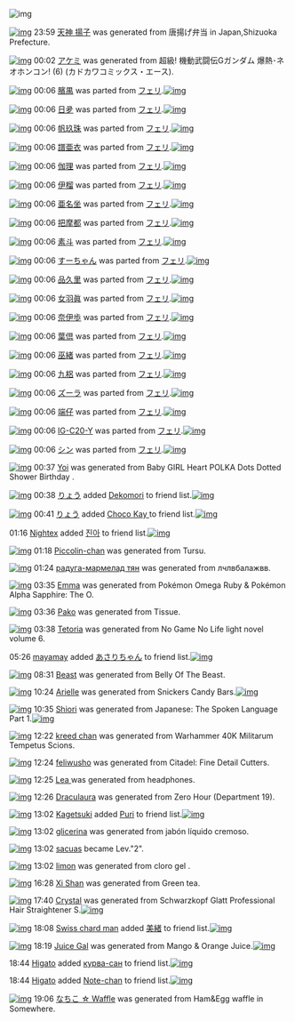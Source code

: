 ![img](http://gdrive-cdn.herokuapp.com/537b65a5bc09f0000721dda7/512px-barcode.png)

[![img](http://www.deviantsart.com/vjmn1t.png)](http://www.barcodekanojo.com/kanojo/3192391/%E5%A4%A9%E7%A5%9E%20%E6%8F%9A%E5%AD%90) 23:59 [天神 揚子](http://www.barcodekanojo.com/kanojo/3192391/%E5%A4%A9%E7%A5%9E%20%E6%8F%9A%E5%AD%90) was generated from 唐揚げ弁当 in Japan,Shizuoka Prefecture.

[![img](http://www.deviantsart.com/39k57ht.png)](http://www.barcodekanojo.com/kanojo/3192392/%E3%82%A2%E3%82%B1%E3%83%9F) 00:02 [アケミ](http://www.barcodekanojo.com/kanojo/3192392/%E3%82%A2%E3%82%B1%E3%83%9F) was generated from 超級! 機動武闘伝Gガンダム 爆熱･ネオホンコン! (6) (カドカワコミックス・エース).

[![img](http://www.deviantsart.com/2i33mi.png)](http://www.barcodekanojo.com/kanojo/581703/%E8%87%8F%E7%A6%BA) 00:06 [臏禺](http://www.barcodekanojo.com/kanojo/581703/%E8%87%8F%E7%A6%BA) was parted from [フェリ](http://www.barcodekanojo.com/kanojo/581703/%E8%87%8F%E7%A6%BA).[![img](http://www.deviantsart.com/2ekpk5a.jpeg)](http://www.barcodekanojo.com/user/12204/%E3%83%95%E3%82%A7%E3%83%AA) 

[![img](http://www.deviantsart.com/b7rsd0.png)](http://www.barcodekanojo.com/kanojo/581594/%E6%97%A5%E5%A4%9B) 00:06 [日夛](http://www.barcodekanojo.com/kanojo/581594/%E6%97%A5%E5%A4%9B) was parted from [フェリ](http://www.barcodekanojo.com/kanojo/581594/%E6%97%A5%E5%A4%9B).[![img](http://www.deviantsart.com/2ekpk5a.jpeg)](http://www.barcodekanojo.com/user/12204/%E3%83%95%E3%82%A7%E3%83%AA) 

[![img](http://www.deviantsart.com/34r1pcr.png)](http://www.barcodekanojo.com/kanojo/587395/%E5%B8%86%E7%8E%96%E7%8F%A0) 00:06 [帆玖珠](http://www.barcodekanojo.com/kanojo/587395/%E5%B8%86%E7%8E%96%E7%8F%A0) was parted from [フェリ](http://www.barcodekanojo.com/kanojo/587395/%E5%B8%86%E7%8E%96%E7%8F%A0).[![img](http://www.deviantsart.com/2ekpk5a.jpeg)](http://www.barcodekanojo.com/user/12204/%E3%83%95%E3%82%A7%E3%83%AA) 

[![img](http://www.deviantsart.com/1sqgu0r.png)](http://www.barcodekanojo.com/kanojo/587431/%E8%AD%9C%E4%BA%9C%E8%A1%A3) 00:06 [譜亜衣](http://www.barcodekanojo.com/kanojo/587431/%E8%AD%9C%E4%BA%9C%E8%A1%A3) was parted from [フェリ](http://www.barcodekanojo.com/kanojo/587431/%E8%AD%9C%E4%BA%9C%E8%A1%A3).[![img](http://www.deviantsart.com/2ekpk5a.jpeg)](http://www.barcodekanojo.com/user/12204/%E3%83%95%E3%82%A7%E3%83%AA) 

[![img](http://www.deviantsart.com/hcmmsc.png)](http://www.barcodekanojo.com/kanojo/586780/%E4%BC%BD%E7%90%86) 00:06 [伽理](http://www.barcodekanojo.com/kanojo/586780/%E4%BC%BD%E7%90%86) was parted from [フェリ](http://www.barcodekanojo.com/kanojo/586780/%E4%BC%BD%E7%90%86).[![img](http://www.deviantsart.com/2ekpk5a.jpeg)](http://www.barcodekanojo.com/user/12204/%E3%83%95%E3%82%A7%E3%83%AA) 

[![img](http://www.deviantsart.com/25gg1h2.png)](http://www.barcodekanojo.com/kanojo/572256/%E4%BC%8A%E6%A6%B4) 00:06 [伊榴](http://www.barcodekanojo.com/kanojo/572256/%E4%BC%8A%E6%A6%B4) was parted from [フェリ](http://www.barcodekanojo.com/kanojo/572256/%E4%BC%8A%E6%A6%B4).[![img](http://www.deviantsart.com/2ekpk5a.jpeg)](http://www.barcodekanojo.com/user/12204/%E3%83%95%E3%82%A7%E3%83%AA) 

[![img](http://www.deviantsart.com/uuf1qf.png)](http://www.barcodekanojo.com/kanojo/574124/%E4%BA%9C%E5%90%8D%E5%9D%90) 00:06 [亜名坐](http://www.barcodekanojo.com/kanojo/574124/%E4%BA%9C%E5%90%8D%E5%9D%90) was parted from [フェリ](http://www.barcodekanojo.com/kanojo/574124/%E4%BA%9C%E5%90%8D%E5%9D%90).[![img](http://www.deviantsart.com/2ekpk5a.jpeg)](http://www.barcodekanojo.com/user/12204/%E3%83%95%E3%82%A7%E3%83%AA) 

[![img](http://www.deviantsart.com/3ncjur3.png)](http://www.barcodekanojo.com/kanojo/572145/%E6%8A%8A%E6%91%A9%E9%83%BD) 00:06 [把摩都](http://www.barcodekanojo.com/kanojo/572145/%E6%8A%8A%E6%91%A9%E9%83%BD) was parted from [フェリ](http://www.barcodekanojo.com/kanojo/572145/%E6%8A%8A%E6%91%A9%E9%83%BD).[![img](http://www.deviantsart.com/2ekpk5a.jpeg)](http://www.barcodekanojo.com/user/12204/%E3%83%95%E3%82%A7%E3%83%AA) 

[![img](http://www.deviantsart.com/192dj16.png)](http://www.barcodekanojo.com/kanojo/572165/%E7%B4%A0%E6%96%97) 00:06 [素斗](http://www.barcodekanojo.com/kanojo/572165/%E7%B4%A0%E6%96%97) was parted from [フェリ](http://www.barcodekanojo.com/kanojo/572165/%E7%B4%A0%E6%96%97).[![img](http://www.deviantsart.com/2ekpk5a.jpeg)](http://www.barcodekanojo.com/user/12204/%E3%83%95%E3%82%A7%E3%83%AA) 

[![img](http://www.deviantsart.com/3mspsrh.png)](http://www.barcodekanojo.com/kanojo/78863/%E3%81%99%E3%83%BC%E3%81%A1%E3%82%83%E3%82%93) 00:06 [すーちゃん](http://www.barcodekanojo.com/kanojo/78863/%E3%81%99%E3%83%BC%E3%81%A1%E3%82%83%E3%82%93) was parted from [フェリ](http://www.barcodekanojo.com/kanojo/78863/%E3%81%99%E3%83%BC%E3%81%A1%E3%82%83%E3%82%93).[![img](http://www.deviantsart.com/2ekpk5a.jpeg)](http://www.barcodekanojo.com/user/12204/%E3%83%95%E3%82%A7%E3%83%AA) 

[![img](http://www.deviantsart.com/37echl8.png)](http://www.barcodekanojo.com/kanojo/764546/%E5%93%81%E4%B9%85%E9%87%8C) 00:06 [品久里](http://www.barcodekanojo.com/kanojo/764546/%E5%93%81%E4%B9%85%E9%87%8C) was parted from [フェリ](http://www.barcodekanojo.com/kanojo/764546/%E5%93%81%E4%B9%85%E9%87%8C).[![img](http://www.deviantsart.com/2ekpk5a.jpeg)](http://www.barcodekanojo.com/user/12204/%E3%83%95%E3%82%A7%E3%83%AA) 

[![img](http://www.deviantsart.com/2603b1r.png)](http://www.barcodekanojo.com/kanojo/580536/%E5%A5%B3%E7%BE%BD%E7%9C%9E) 00:06 [女羽眞](http://www.barcodekanojo.com/kanojo/580536/%E5%A5%B3%E7%BE%BD%E7%9C%9E) was parted from [フェリ](http://www.barcodekanojo.com/kanojo/580536/%E5%A5%B3%E7%BE%BD%E7%9C%9E).[![img](http://www.deviantsart.com/2ekpk5a.jpeg)](http://www.barcodekanojo.com/user/12204/%E3%83%95%E3%82%A7%E3%83%AA) 

[![img](http://www.deviantsart.com/sf4ltu.png)](http://www.barcodekanojo.com/kanojo/587502/%E5%A5%88%E4%BC%8A%E6%AD%A9) 00:06 [奈伊歩](http://www.barcodekanojo.com/kanojo/587502/%E5%A5%88%E4%BC%8A%E6%AD%A9) was parted from [フェリ](http://www.barcodekanojo.com/kanojo/587502/%E5%A5%88%E4%BC%8A%E6%AD%A9).[![img](http://www.deviantsart.com/2ekpk5a.jpeg)](http://www.barcodekanojo.com/user/12204/%E3%83%95%E3%82%A7%E3%83%AA) 

[![img](http://www.deviantsart.com/138gdne.png)](http://www.barcodekanojo.com/kanojo/587413/%E8%91%89%E5%80%B6) 00:06 [葉倶](http://www.barcodekanojo.com/kanojo/587413/%E8%91%89%E5%80%B6) was parted from [フェリ](http://www.barcodekanojo.com/kanojo/587413/%E8%91%89%E5%80%B6).[![img](http://www.deviantsart.com/2ekpk5a.jpeg)](http://www.barcodekanojo.com/user/12204/%E3%83%95%E3%82%A7%E3%83%AA) 

[![img](http://www.deviantsart.com/thu98o.png)](http://www.barcodekanojo.com/kanojo/587380/%E5%B7%AB%E7%B7%92) 00:06 [巫緒](http://www.barcodekanojo.com/kanojo/587380/%E5%B7%AB%E7%B7%92) was parted from [フェリ](http://www.barcodekanojo.com/kanojo/587380/%E5%B7%AB%E7%B7%92).[![img](http://www.deviantsart.com/2ekpk5a.jpeg)](http://www.barcodekanojo.com/user/12204/%E3%83%95%E3%82%A7%E3%83%AA) 

[![img](http://www.deviantsart.com/ah476.png)](http://www.barcodekanojo.com/kanojo/581722/%E4%B9%9D%E6%A2%A0) 00:06 [九梠](http://www.barcodekanojo.com/kanojo/581722/%E4%B9%9D%E6%A2%A0) was parted from [フェリ](http://www.barcodekanojo.com/kanojo/581722/%E4%B9%9D%E6%A2%A0).[![img](http://www.deviantsart.com/2ekpk5a.jpeg)](http://www.barcodekanojo.com/user/12204/%E3%83%95%E3%82%A7%E3%83%AA) 

[![img](http://www.deviantsart.com/1djeem8.png)](http://www.barcodekanojo.com/kanojo/550451/%E3%82%BA%E3%83%BC%E3%83%A9) 00:06 [ズーラ](http://www.barcodekanojo.com/kanojo/550451/%E3%82%BA%E3%83%BC%E3%83%A9) was parted from [フェリ](http://www.barcodekanojo.com/kanojo/550451/%E3%82%BA%E3%83%BC%E3%83%A9).[![img](http://www.deviantsart.com/2ekpk5a.jpeg)](http://www.barcodekanojo.com/user/12204/%E3%83%95%E3%82%A7%E3%83%AA) 

[![img](http://www.deviantsart.com/92gksv.png)](http://www.barcodekanojo.com/kanojo/77096/%E7%AB%AF%E4%BB%94) 00:06 [端仔](http://www.barcodekanojo.com/kanojo/77096/%E7%AB%AF%E4%BB%94) was parted from [フェリ](http://www.barcodekanojo.com/kanojo/77096/%E7%AB%AF%E4%BB%94).[![img](http://www.deviantsart.com/2ekpk5a.jpeg)](http://www.barcodekanojo.com/user/12204/%E3%83%95%E3%82%A7%E3%83%AA) 

[![img](http://www.deviantsart.com/3mmqen3.png)](http://www.barcodekanojo.com/kanojo/557618/IG-C20-Y) 00:06 [IG-C20-Y](http://www.barcodekanojo.com/kanojo/557618/IG-C20-Y) was parted from [フェリ](http://www.barcodekanojo.com/kanojo/557618/IG-C20-Y).[![img](http://www.deviantsart.com/2ekpk5a.jpeg)](http://www.barcodekanojo.com/user/12204/%E3%83%95%E3%82%A7%E3%83%AA) 

[![img](http://www.deviantsart.com/1m02k6b.png)](http://www.barcodekanojo.com/kanojo/562043/%E3%82%B7%E3%83%B3) 00:06 [シン](http://www.barcodekanojo.com/kanojo/562043/%E3%82%B7%E3%83%B3) was parted from [フェリ](http://www.barcodekanojo.com/kanojo/562043/%E3%82%B7%E3%83%B3).[![img](http://www.deviantsart.com/2ekpk5a.jpeg)](http://www.barcodekanojo.com/user/12204/%E3%83%95%E3%82%A7%E3%83%AA) 

[![img](http://www.deviantsart.com/30q90s1.png)](http://www.barcodekanojo.com/kanojo/3192393/Yoi) 00:37 [Yoi](http://www.barcodekanojo.com/kanojo/3192393/Yoi) was generated from Baby GIRL Heart POLKA Dots Dotted Shower Birthday .

[![img](http://www.deviantsart.com/3uepgng.jpeg)](http://www.barcodekanojo.com/user/440386/%E3%82%8A%E3%82%87%E3%81%86) 00:38 [りょう](http://www.barcodekanojo.com/user/440386/%E3%82%8A%E3%82%87%E3%81%86) added [Dekomori](http://www.barcodekanojo.com/kanojo/3176066/Dekomori) to friend list.[![img](http://www.deviantsart.com/3celuj2.png)](http://www.barcodekanojo.com/kanojo/3176066/Dekomori) 

[![img](http://www.deviantsart.com/3uepgng.jpeg)](http://www.barcodekanojo.com/user/440386/%E3%82%8A%E3%82%87%E3%81%86) 00:41 [りょう](http://www.barcodekanojo.com/user/440386/%E3%82%8A%E3%82%87%E3%81%86) added [Choco Kay ](http://www.barcodekanojo.com/kanojo/2520493/Choco%20Kay%20) to friend list.[![img](http://www.deviantsart.com/1kpnai.png)](http://www.barcodekanojo.com/kanojo/2520493/Choco%20Kay%20) 

01:16 [Nightex](http://www.barcodekanojo.com/user/500029/Nightex) added [진아](http://www.barcodekanojo.com/kanojo/2700114/%EC%A7%84%EC%95%84) to friend list.[![img](http://www.deviantsart.com/3hgngqs.png)](http://www.barcodekanojo.com/kanojo/2700114/%EC%A7%84%EC%95%84) 

[![img](http://www.deviantsart.com/2pkbb8t.png)](http://www.barcodekanojo.com/kanojo/3192394/Piccolin-chan) 01:18 [Piccolin-chan](http://www.barcodekanojo.com/kanojo/3192394/Piccolin-chan) was generated from Tursu.

[![img](http://www.deviantsart.com/vfl26m.png)](http://www.barcodekanojo.com/kanojo/3192395/%D1%80%D0%B0%D0%B4%D1%83%D0%B3%D0%B0-%D0%BC%D0%B0%D1%80%D0%BC%D0%B5%D0%BB%D0%B0%D0%B4%20%D1%82%D1%8F%D0%BD) 01:24 [радуга-мармелад тян](http://www.barcodekanojo.com/kanojo/3192395/%D1%80%D0%B0%D0%B4%D1%83%D0%B3%D0%B0-%D0%BC%D0%B0%D1%80%D0%BC%D0%B5%D0%BB%D0%B0%D0%B4%20%D1%82%D1%8F%D0%BD) was generated from лчлвбалажвв.

[![img](http://www.deviantsart.com/354mreh.png)](http://www.barcodekanojo.com/kanojo/3192396/Emma) 03:35 [Emma](http://www.barcodekanojo.com/kanojo/3192396/Emma) was generated from Pokémon Omega Ruby &amp; Pokémon Alpha Sapphire: The O.

[![img](http://www.deviantsart.com/24pe5ud.png)](http://www.barcodekanojo.com/kanojo/3192397/Pako) 03:36 [Pako](http://www.barcodekanojo.com/kanojo/3192397/Pako) was generated from Tissue.

[![img](http://www.deviantsart.com/13avqsb.png)](http://www.barcodekanojo.com/kanojo/3192398/Tetoria) 03:38 [Tetoria](http://www.barcodekanojo.com/kanojo/3192398/Tetoria) was generated from No Game No Life light novel volume 6.

05:26 [mayamay](http://www.barcodekanojo.com/user/500024/mayamay) added [あさりちゃん](http://www.barcodekanojo.com/kanojo/2749660/%E3%81%82%E3%81%95%E3%82%8A%E3%81%A1%E3%82%83%E3%82%93) to friend list.[![img](http://www.deviantsart.com/1q1lv8s.png)](http://www.barcodekanojo.com/kanojo/2749660/%E3%81%82%E3%81%95%E3%82%8A%E3%81%A1%E3%82%83%E3%82%93) 

[![img](http://www.deviantsart.com/pimo64.png)](http://www.barcodekanojo.com/kanojo/3192399/Beast) 08:31 [Beast](http://www.barcodekanojo.com/kanojo/3192399/Beast) was generated from Belly Of The Beast.

[![img](http://www.deviantsart.com/2tnj0kn.png)](http://www.barcodekanojo.com/kanojo/3192400/Arielle) 10:24 [Arielle](http://www.barcodekanojo.com/kanojo/3192400/Arielle) was generated from Snickers Candy Bars.[![img](http://www.deviantsart.com/cmvor.jpeg)](http://www.barcodekanojo.com/product_images/barcode/6017706/1423099385/Snickers%20Candy%20Bars.jpg) 

[![img](http://www.deviantsart.com/85kkm7.png)](http://www.barcodekanojo.com/kanojo/3192401/Shiori) 10:35 [Shiori](http://www.barcodekanojo.com/kanojo/3192401/Shiori) was generated from Japanese: The Spoken Language Part 1.[![img](http://www.deviantsart.com/1c0u02u.jpeg)](http://www.barcodekanojo.com/product_images/barcode/6017707/1423100074/Japanese%3A%20The%20Spoken%20Language%20Part%201.jpg) 

[![img](http://www.deviantsart.com/1rolsja.png)](http://www.barcodekanojo.com/kanojo/3192402/kreed%20chan) 12:22 [kreed chan](http://www.barcodekanojo.com/kanojo/3192402/kreed%20chan) was generated from Warhammer 40K Militarum Tempetus Scions.

[![img](http://www.deviantsart.com/4mlef7.png)](http://www.barcodekanojo.com/kanojo/3192403/feliwusho) 12:24 [feliwusho](http://www.barcodekanojo.com/kanojo/3192403/feliwusho) was generated from Citadel: Fine Detail Cutters.

[![img](http://www.deviantsart.com/8e9ndq.png)](http://www.barcodekanojo.com/kanojo/3192404/Lea%20) 12:25 [Lea ](http://www.barcodekanojo.com/kanojo/3192404/Lea%20) was generated from headphones.

[![img](http://www.deviantsart.com/2p9p39a.png)](http://www.barcodekanojo.com/kanojo/3192405/Draculaura) 12:26 [Draculaura](http://www.barcodekanojo.com/kanojo/3192405/Draculaura) was generated from Zero Hour (Department 19).

[![img](http://www.deviantsart.com/2suk3qt.jpeg)](http://www.barcodekanojo.com/user/411010/Kagetsuki) 13:02 [Kagetsuki](http://www.barcodekanojo.com/user/411010/Kagetsuki) added [Puri](http://www.barcodekanojo.com/kanojo/2047094/Puri) to friend list.[![img](http://www.deviantsart.com/pcng4l.png)](http://www.barcodekanojo.com/kanojo/2047094/Puri) 

[![img](http://www.deviantsart.com/3bin8rl.png)](http://www.barcodekanojo.com/kanojo/3192406/glicerina) 13:02 [glicerina](http://www.barcodekanojo.com/kanojo/3192406/glicerina) was generated from jabón líquido cremoso.

[![img](http://www.deviantsart.com/9cojhg.jpeg)](http://www.barcodekanojo.com/user/430424/sacuas) 13:02 [sacuas](http://www.barcodekanojo.com/user/430424/sacuas) became Lev."2".

[![img](http://www.deviantsart.com/3dtpv7p.png)](http://www.barcodekanojo.com/kanojo/3192407/limon) 13:02 [limon](http://www.barcodekanojo.com/kanojo/3192407/limon) was generated from cloro gel .

[![img](http://www.deviantsart.com/ik85nc.png)](http://www.barcodekanojo.com/kanojo/3192408/Xi%20Shan) 16:28 [Xi Shan](http://www.barcodekanojo.com/kanojo/3192408/Xi%20Shan) was generated from Green tea.

[![img](http://www.deviantsart.com/16bkhkt.png)](http://www.barcodekanojo.com/kanojo/3192409/Crystal) 17:40 [Crystal](http://www.barcodekanojo.com/kanojo/3192409/Crystal) was generated from Schwarzkopf Glatt Professional Hair Straightener S.[![img](http://www.deviantsart.com/37kd27l.jpeg)](http://www.barcodekanojo.com/product_images/barcode/6017716/1423125586/50x50xSchwarzkopf,P20Glatt,P20Professional,P20Hair,P20Straightener,P20S.jpg,qw=88,ah=88.pagespeed.ic.EG62Qzre5E.jpg) 

[![img](http://www.deviantsart.com/32qdlc7.jpeg)](http://www.barcodekanojo.com/user/500041/Swiss%20chard%20man) 18:08 [Swiss chard man](http://www.barcodekanojo.com/user/500041/Swiss%20chard%20man) added [美緒](http://www.barcodekanojo.com/kanojo/2679280/%E7%BE%8E%E7%B7%92) to friend list.[![img](http://www.deviantsart.com/n6ot34.png)](http://www.barcodekanojo.com/kanojo/2679280/%E7%BE%8E%E7%B7%92) 

[![img](http://www.deviantsart.com/v0b17v.png)](http://www.barcodekanojo.com/kanojo/3192410/Juice%20Gal) 18:19 [Juice Gal](http://www.barcodekanojo.com/kanojo/3192410/Juice%20Gal) was generated from Mango &amp; Orange Juice.[![img](http://www.deviantsart.com/2us7q4o.jpeg)](http://www.barcodekanojo.com/product_images/barcode/6017718/1423127897/Mango%20%26%20Orange%20Juice.jpg) 

18:44 [Higato](http://www.barcodekanojo.com/user/495976/Higato) added [курва-сан](http://www.barcodekanojo.com/kanojo/3157704/%D0%BA%D1%83%D1%80%D0%B2%D0%B0-%D1%81%D0%B0%D0%BD) to friend list.[![img](http://www.deviantsart.com/2gckbf.png)](http://www.barcodekanojo.com/kanojo/3157704/%D0%BA%D1%83%D1%80%D0%B2%D0%B0-%D1%81%D0%B0%D0%BD) 

18:44 [Higato](http://www.barcodekanojo.com/user/495976/Higato) added [Note-chan](http://www.barcodekanojo.com/kanojo/2488191/Note-chan) to friend list.[![img](http://www.deviantsart.com/312k06u.png)](http://www.barcodekanojo.com/kanojo/2488191/Note-chan) 

[![img](http://www.deviantsart.com/3pi66ln.png)](http://www.barcodekanojo.com/kanojo/3192411/%E3%81%AA%E3%81%A1%E3%81%93%20%E2%98%86%20Waffle) 19:06 [なちこ ☆ Waffle](http://www.barcodekanojo.com/kanojo/3192411/%E3%81%AA%E3%81%A1%E3%81%93%20%E2%98%86%20Waffle) was generated from Ham&amp;Egg waffle in Somewhere.

